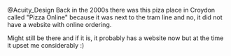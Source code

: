 @Acuity_Design Back in the 2000s there was this piza place in Croydon called "Pizza Online" because it was next to the tram line and no, it did not have a website with online ordering.

Might still be there and if it is, it probably has a website now but at the time it upset me considerably :)
